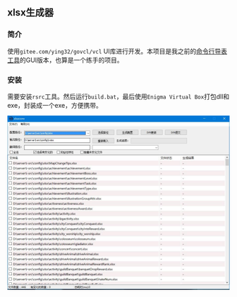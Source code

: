 ## xlsx生成器


### 简介
使用`gitee.com/ying32/govcl/vcl` UI库进行开发。本项目是我之前的[命令行导表工具](https://github.com/shuimu98/domi-lab/tree/master/golang/xlsx2lua)的GUI版本，也算是一个练手的项目。


### 安装

需要安装`rsrc`工具。然后运行`build.bat`，最后使用`Enigma Virtual Box`打包dll和exe，封装成一个exe，方便携带。

![截图](./screenshots.jpg)

